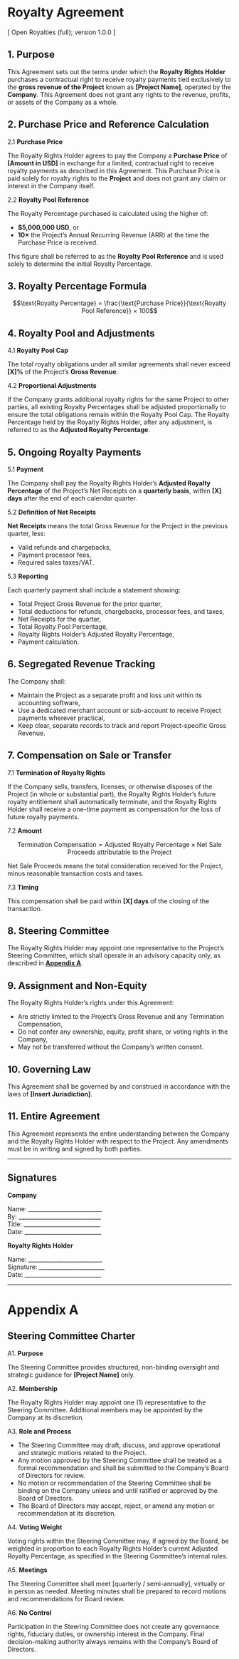 # Royalty Agreement

[ Open Royalties (full); version 1.0.0 ]

## 1. Purpose

This Agreement sets out the terms under which the **Royalty Rights Holder** purchases a contractual right to receive royalty payments tied exclusively to the **gross revenue of the Project** known as **[Project Name]**, operated by the **Company**.
This Agreement does not grant any rights to the revenue, profits, or assets of the Company as a whole.

## 2. Purchase Price and Reference Calculation

2.1 **Purchase Price**

The Royalty Rights Holder agrees to pay the Company a **Purchase Price** of **[Amount in USD]** in exchange for a limited, contractual right to receive royalty payments as described in this Agreement.
This Purchase Price is paid solely for royalty rights to the **Project** and does not grant any claim or interest in the Company itself.

2.2 **Royalty Pool Reference**

The Royalty Percentage purchased is calculated using the higher of:

- **$5,000,000 USD**, or
- **10×** the Project’s Annual Recurring Revenue (ARR) at the time the Purchase Price is received.

This figure shall be referred to as the **Royalty Pool Reference** and is used solely to determine the initial Royalty Percentage.

## 3. Royalty Percentage Formula
```math
\text{Royalty Percentage} = \frac{\text{Purchase Price}}{\text{Royalty Pool Reference}} × 100
```
## 4. Royalty Pool and Adjustments

4.1 **Royalty Pool Cap**

The total royalty obligations under all similar agreements shall never exceed **[X]%** of the Project’s **Gross Revenue**.

4.2 **Proportional Adjustments**

If the Company grants additional royalty rights for the same Project to other parties, all existing Royalty Percentages shall be adjusted proportionally to ensure the total obligations remain within the Royalty Pool Cap. The Royalty Percentage held by the Royalty Rights Holder, after any adjustment, is referred to as the **Adjusted Royalty Percentage**.

## 5. Ongoing Royalty Payments

5.1 **Payment**

The Company shall pay the Royalty Rights Holder’s **Adjusted Royalty Percentage** of the Project’s Net Receipts on a **quarterly basis**, within **[X] days** after the end of each calendar quarter.

5.2 **Definition of Net Receipts**

**Net Receipts** means the total Gross Revenue for the Project in the previous quarter, less:
- Valid refunds and chargebacks,
- Payment processor fees,
- Required sales taxes/VAT.

5.3 **Reporting**

Each quarterly payment shall include a statement showing:
- Total Project Gross Revenue for the prior quarter,
- Total deductions for refunds, chargebacks, processor fees, and taxes,
- Net Receipts for the quarter,
- Total Royalty Pool Percentage,
- Royalty Rights Holder’s Adjusted Royalty Percentage,
- Payment calculation.

## 6. Segregated Revenue Tracking

The Company shall:
- Maintain the Project as a separate profit and loss unit within its accounting software,
- Use a dedicated merchant account or sub-account to receive Project payments wherever practical,
- Keep clear, separate records to track and report Project-specific Gross Revenue.

## 7. Compensation on Sale or Transfer

7.1 **Termination of Royalty Rights**

If the Company sells, transfers, licenses, or otherwise disposes of the Project (in whole or substantial part), the Royalty Rights Holder’s future royalty entitlement shall automatically terminate, and the Royalty Rights Holder shall receive a one-time payment as compensation for the loss of future royalty payments.

7.2 **Amount**

```math
\text{Termination Compensation} = \text{Adjusted Royalty Percentage} × \text{Net Sale Proceeds attributable to the Project}
```

Net Sale Proceeds means the total consideration received for the Project, minus reasonable transaction costs and taxes.

7.3 **Timing**

This compensation shall be paid within **[X] days** of the closing of the transaction.

## 8. Steering Committee

The Royalty Rights Holder may appoint one representative to the Project’s Steering Committee, which shall operate in an advisory capacity only, as described in **[Appendix A](#appendix-a)**.

## 9. Assignment and Non-Equity

The Royalty Rights Holder’s rights under this Agreement:
- Are strictly limited to the Project’s Gross Revenue and any Termination Compensation,
- Do not confer any ownership, equity, profit share, or voting rights in the Company,
- May not be transferred without the Company’s written consent.

## 10. Governing Law

This Agreement shall be governed by and construed in accordance with the laws of **[Insert Jurisdiction]**.

## 11. Entire Agreement

This Agreement represents the entire understanding between the Company and the Royalty Rights Holder with respect to the Project. Any amendments must be in writing and signed by both parties.

---

## Signatures

**Company**

Name: __________________________<br>
By: _____________________________<br>
Title: ___________________________<br>
Date: ___________________________<br>

**Royalty Rights Holder**

Name: __________________________<br>
Signature: _______________________<br>
Date: ___________________________<br>


---

# Appendix A

## Steering Committee Charter

A1. **Purpose**

The Steering Committee provides structured, non-binding oversight and strategic guidance for **[Project Name]** only.

A2. **Membership**

The Royalty Rights Holder may appoint one (1) representative to the Steering Committee. Additional members may be appointed by the Company at its discretion.

A3. **Role and Process**

- The Steering Committee may draft, discuss, and approve operational and strategic motions related to the Project.
- Any motion approved by the Steering Committee shall be treated as a formal recommendation and shall be submitted to the Company’s Board of Directors for review.
- No motion or recommendation of the Steering Committee shall be binding on the Company unless and until ratified or approved by the Board of Directors.
- The Board of Directors may accept, reject, or amend any motion or recommendation at its discretion.

A4. **Voting Weight**

Voting rights within the Steering Committee may, if agreed by the Board, be weighted in proportion to each Royalty Rights Holder’s current Adjusted Royalty Percentage, as specified in the Steering Committee’s internal rules.

A5. **Meetings**

The Steering Committee shall meet [quarterly / semi-annually], virtually or in person as needed. Meeting minutes shall be prepared to record motions and recommendations for Board review.

A6. **No Control**

Participation in the Steering Committee does not create any governance rights, fiduciary duties, or ownership interest in the Company. Final decision-making authority always remains with the Company’s Board of Directors.
